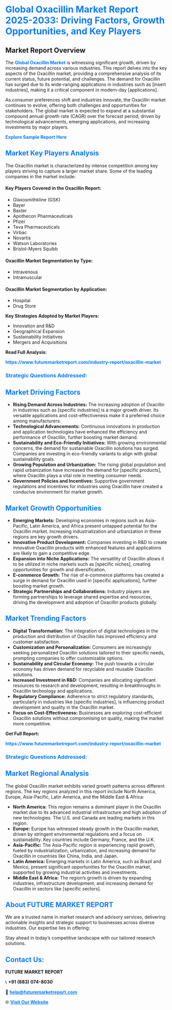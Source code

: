 <h1 style="color: #007BFF;">Global Oxacillin Market Report 2025-2033: Driving Factors, Growth Opportunities, and Key Players</h1>

<section id="overview">
<h2>Market Report Overview</h2>
<p>The <a href="https://www.futuremarketreport.com/industry-report/oxacillin-market" style="color: #007BFF; text-decoration: none;"><strong>Global Oxacillin Market</strong></a> is witnessing significant growth, driven by increasing demand across various industries. This report delves into the key aspects of the Oxacillin market, providing a comprehensive analysis of its current status, future potential, and challenges. The demand for Oxacillin has surged due to its wide-ranging applications in industries such as [insert industries], making it a critical component in modern-day [applications].</p>
<p>As consumer preferences shift and industries innovate, the Oxacillin market continues to evolve, offering both challenges and opportunities for stakeholders. The global market is expected to expand at a substantial compound annual growth rate (CAGR) over the forecast period, driven by technological advancements, emerging applications, and increasing investments by major players.</p>
</section>

<section id="overview">
<p><a href="https://www.futuremarketreport.com/request-sample/reportId=77799" style="color: #007BFF; text-decoration: none;"><strong>Explore Sample Report Here</strong></a></p>
</section>

<section id="key-players">
<h2 style="color: #007BFF;">Market Key Players Analysis</h2>
<p>The Oxacillin market is characterized by intense competition among key players striving to capture a larger market share. Some of the leading companies in the market include:</p>
<h4>Key Players Covered in the Oxacillin Report:</h4>
<ul><li>Glaxosmithkline (GSK)</li><li>Bayer</li><li>Baxter</li><li>Apothecon Pharmaceuticals</li><li>Pfizer</li><li>Teva Pharmaceuticals</li><li>Virbac</li><li>Novartis</li><li>Watson Laboratories</li><li>Bristol-Myers Squibb</li></ul>
<h4>Oxacillin Market Segmentation by Type:</h4>
<ul><li>Intravenous</li><li>Intramuscular</li></ul>

<h4>Oxacillin Market Segmentation by Application:</h4>
<ul><li>Hospital</li><li>Drug Store</li></ul>
<p><strong>Key Strategies Adopted by Market Players:</strong></p>
<ul>
<li>Innovation and R&D</li>
<li>Geographical Expansion</li>
<li>Sustainability Initiatives</li>
<li>Mergers and Acquisitions</li>
</ul>
</section>

<section>
<p><strong>Read Full Analysis: </strong></p><a href="https://www.futuremarketreport.com/industry-report/oxacillin-market" style="color: #007BFF; text-decoration: none;"><strong>https://www.futuremarketreport.com/industry-report/oxacillin-market</strong></a>
<h3 style="color: #007BFF;">Strategic Questions Addressed:</h3>
</section>

<section id="driving-factors">
<h2 style="color: #007BFF;">Market Driving Factors</h2>
<ul>
<li><strong>Rising Demand Across Industries:</strong> The increasing adoption of Oxacillin in industries such as [specific industries] is a major growth driver. Its versatile applications and cost-effectiveness make it a preferred choice among manufacturers.</li>
<li><strong>Technological Advancements:</strong> Continuous innovations in production and application technologies have enhanced the efficiency and performance of Oxacillin, further boosting market demand.</li>
<li><strong>Sustainability and Eco-Friendly Initiatives:</strong> With growing environmental concerns, the demand for sustainable Oxacillin solutions has surged. Companies are investing in eco-friendly variants to align with global sustainability goals.</li>
<li><strong>Growing Population and Urbanization:</strong> The rising global population and rapid urbanization have increased the demand for [specific products], where Oxacillin plays a vital role in meeting consumer needs.</li>
<li><strong>Government Policies and Incentives:</strong> Supportive government regulations and incentives for industries using Oxacillin have created a conducive environment for market growth.</li>
</ul>
</section>

<section id="growth-opportunities">
<h2 style="color: #007BFF;">Market Growth Opportunities</h2>
<ul>
<li><strong>Emerging Markets:</strong> Developing economies in regions such as Asia-Pacific, Latin America, and Africa present untapped potential for the Oxacillin market. Increasing industrialization and urbanization in these regions are key growth drivers.</li>
<li><strong>Innovative Product Development:</strong> Companies investing in R&D to create innovative Oxacillin products with enhanced features and applications are likely to gain a competitive edge.</li>
<li><strong>Expansion into Niche Applications:</strong> The versatility of Oxacillin allows it to be utilized in niche markets such as [specific niches], creating opportunities for growth and diversification.</li>
<li><strong>E-commerce Growth:</strong> The rise of e-commerce platforms has created a surge in demand for Oxacillin used in [specific applications], further boosting market growth.</li>
<li><strong>Strategic Partnerships and Collaborations:</strong> Industry players are forming partnerships to leverage shared expertise and resources, driving the development and adoption of Oxacillin products globally.</li>
</ul>
</section>

<section id="trending-factors">
<h2 style="color: #007BFF;">Market Trending Factors</h2>
<ul>
<li><strong>Digital Transformation:</strong> The integration of digital technologies in the production and distribution of Oxacillin has improved efficiency and customer satisfaction.</li>
<li><strong>Customization and Personalization:</strong> Consumers are increasingly seeking personalized Oxacillin solutions tailored to their specific needs, prompting companies to offer customizable options.</li>
<li><strong>Sustainability and Circular Economy:</strong> The push towards a circular economy has driven demand for recyclable and reusable Oxacillin solutions.</li>
<li><strong>Increased Investment in R&D:</strong> Companies are allocating significant resources to research and development, resulting in breakthroughs in Oxacillin technology and applications.</li>
<li><strong>Regulatory Compliance:</strong> Adherence to strict regulatory standards, particularly in industries like [specific industries], is influencing product development and quality in the Oxacillin market.</li>
<li><strong>Focus on Cost-Effectiveness:</strong> Businesses are exploring cost-efficient Oxacillin solutions without compromising on quality, making the market more competitive.</li>
</ul>
</section>

<section>
<p><strong>Get Full Report: </strong></p><a href="https://www.futuremarketreport.com/industry-report/oxacillin-market" style="color: #007BFF; text-decoration: none;"><strong>https://www.futuremarketreport.com/industry-report/oxacillin-market</strong></a>
<h3 style="color: #007BFF;">Strategic Questions Addressed:</h3>
</section>


<section id="regional-analysis">
<h2 style="color: #007BFF;">Market Regional Analysis</h2>
<p>The global Oxacillin market exhibits varied growth patterns across different regions. The key regions analyzed in this report include North America, Europe, Asia-Pacific, Latin America, and the Middle East & Africa:</p>
<ul>
<li><strong>North America:</strong> This region remains a dominant player in the Oxacillin market due to its advanced industrial infrastructure and high adoption of new technologies. The U.S. and Canada are leading markets in this region.</li>
<li><strong>Europe:</strong> Europe has witnessed steady growth in the Oxacillin market, driven by stringent environmental regulations and a focus on sustainability. Key countries include Germany, France, and the U.K.</li>
<li><strong>Asia-Pacific:</strong> The Asia-Pacific region is experiencing rapid growth, fueled by industrialization, urbanization, and increasing demand for Oxacillin in countries like China, India, and Japan.</li>
<li><strong>Latin America:</strong> Emerging markets in Latin America, such as Brazil and Mexico, present significant opportunities for the Oxacillin market, supported by growing industrial activities and investments.</li>
<li><strong>Middle East & Africa:</strong> The region’s growth is driven by expanding industries, infrastructure development, and increasing demand for Oxacillin in sectors like [specific sectors].</li>
</ul>
</section>

<footer>
<h2 style="color: #007BFF;">About FUTURE MARKET REPORT</h2>
<p>We are a trusted name in market research and advisory services, delivering actionable insights and strategic support to businesses across diverse industries. Our expertise lies in offering:</p>

<p>Stay ahead in today’s competitive landscape with our tailored research solutions.</p>

<h2 style="color: #007BFF;">Contact Us:</h2>
<p><strong>FUTURE MARKET REPORT</strong></p>
<p>📞 <strong>+91 (883) 074-8030</strong></p>
<p>📧 <strong><a href="mailto:help@futuremarketreport.com" style="color: #007BFF;">help@futuremarketreport.com</a></strong></p>
<p>🌐 <strong><a href="https://www.futuremarketreport.com/" style="color: #007BFF;">Visit Our Website</a></strong></p>
</footer>